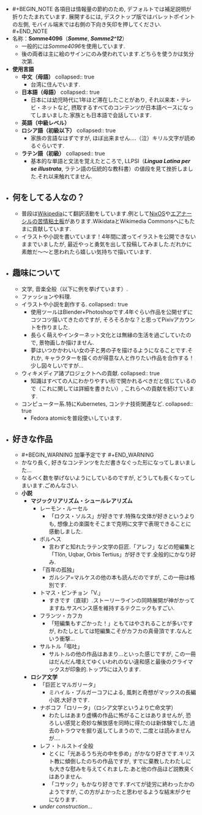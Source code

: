 - #+BEGIN_NOTE
  各項目は情報量の節約のため, デフォルトでは補足説明が折りたたまれています.
  展開するには, デスクトップ版ではバレットポイントの左側, モバイル端末では右側の下向き矢印を押してください.
  #+END_NOTE
- 名称：**Somme4096**（*__Somme__*, *__Somme2^12__*）
	- 一般的には*Somme4096*を使用しています.
	- 後の両者は主に絵のサインにのみ使われています.どちらを使うかは気分次第.
- **使用言語**
	- **中文（母語）**
	  collapsed:: true
		- 台湾に住んでいます.
	- **日本語（母語）**
	  collapsed:: true
		- 日本には幼児時代に1年ほど滞在したことがあり, それ以来本・テレビ・ネットなど, 摂取するすべてのコンテンツが日本語ベースになってしまいました.家族とも日本語で会話しています.
	- **英語（中級レベル）**
	- **ロシア語（初級以下）**
	  collapsed:: true
		- 家族の言語なはずですが, ほぼ出来ません....（泣）キリル文字が読めるぐらいです.
	- **ラテン語（初級）**
	  collapsed:: true
		- 基本的な単語と文法を覚えたところで, LLPSI（***Lingua Latina per se illustrata***, ラテン語の伝統的な教科書）の値段を見て挫折しました.それ以来触れてません.
- ## 何をしてる人なの？
	- 普段は[Wikipedia](https://ja.wikipedia.org/wiki/利用者:Somme4096)にて翻訳活動をしています.例として[NixOS](https://ja.wikipedia.org/wiki/NixOS)や[エアナーシルの苦情粘土板](https://ja.wikipedia.org/wiki/%E3%82%A8%E3%82%A2%E3%83%8A%E3%83%BC%E3%82%B7%E3%83%AB%E3%81%B8%E3%81%AE%E8%8B%A6%E6%83%85%E7%B2%98%E5%9C%9F%E6%9D%BF)があります.WikidataとWikimedia Commonsへにもたまに貢献しています.
	- イラストや小説を書いています！4年間に渡ってイラストを公開できないままでいましたが, 最近やっと勇気を出して投稿してみました.だれかに素敵だ～～と思われたら嬉しい気持ちで描いています.
- ## 趣味について
	- 文学, 音楽全般（以下に例を挙げています）.
	- ファッションや料理.
	- イラストや小説を創作する.
	  collapsed:: true
		- 使用ツールはBlender+Photoshopです.4年ぐらい作品を公開せずにコツコツ描いてきたのですが, そろそろかな？と思ってPixivアカウントを作りました.
		- 長らく萌えやインターネット文化とは無縁の生活を過ごしていたので, 景物画しか描けません.
		- 夢はいつかかわいい女の子と男の子を描けるようになることです.それか, キャラクターを描くのが得意な人と作りたい作品を合作する！少し図々しいですが...
	- ウィキメディア諸プロジェクトへの貢献.
	  collapsed:: true
		- 知識はすべての人にわかりやすい形で開かれるべきだと信じているので（これに関しては詳細を書きたい）, これらへの貢献を続けています.
	- コンピューター系.特にKubernetes, コンテナ技術関連など.
	  collapsed:: true
		- Fedora atomicを普段使いしています.
- ## 好きな作品
	- #+BEGIN_WARNING
	  加筆予定です
	  #+END_WARNING
	- かなり長く, 好きなコンテンツをただ書きなぐった形になってしまいました...
	- なるべく数を挙げないようにしているのですが, どうしても長くなってしまいます.ごめんなさい.
	- **小説**
		- **マジックリアリズム・シュールレアリズム**
			- レーモン・ルーセル
				- 「ロクス・ソルス」が好きです.特殊な文体が好きというよりも, 想像上の楽園をそこまで克明に文字で表現できることに感動しました.
			- ボルヘス
				- 言わずと知れたラテン文学の巨匠.「アレフ」などの短編集と「Tlön,  Uqbar,  Orbis Tertius」が好きです.全般的にかなり好み.
			- 「百年の孤独」
				- ガルシア=マルケスの他の本も読んだのですが, この一冊は格別です.
			- トマス・ピンチョン「V.」
				- すきです（直球）.ストーリーラインの同時展開が神がかってますね.サスペンス感を維持するテクニックもすごい.
			- フランツ・カフカ
				- 「短編集もすごかった！」ともてはやされることが多いですが, わたしとしては短編集こそがカフカの真骨頂です.なんという衝撃...
			- サルトル「嘔吐」
				- サルトルの他の作品はあまり...といった感じですが, この一冊はだんだん増えてゆくいわれのない違和感と最後のクライマックスが印象的.トップ5には入ります.
		- **ロシア文学**
			- 「巨匠とマルガリータ」
				- ミハイル・ブルガーコフによる, 風刺と奇想がマックスの長編小説.大好きです.
			- ナボコフ「ロリータ」（ロシア文学というより亡命文学）
				- わたしはあまり虚構の作品に怖がることはありませんが, 恐ろしい感覚と奇妙な解放感を同時に得たのは新体験でした.過去のトラウマを掘り返してしまうので, 二度とは読みませんが....
			- レフ・トルストイ全般
				- とくに「光あるうち光の中を歩め」がかなり好きです.キリスト教に傾倒したのちの作品ですが, すでに棄教したわたしにも大きな慰みを与えてくれました.あと他の作品ほど説教臭くはありません.
				- 「コサック」もかなり好きです.すべてが徒労に終わったかのようですが, この方がよかったと思わせるような結末がクセになります.
			- *under construction...*
